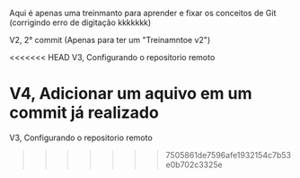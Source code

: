 Aqui é apenas uma treinmanto para aprender e fixar os conceitos de Git (corrigindo erro de digitação kkkkkkk)

V2, 2° commit (Apenas para ter um "Treinamntoe v2")

<<<<<<< HEAD
V3, Configurando o repositorio remoto

V4, Adicionar um aquivo em um commit já realizado 
=======
V3, Configurando o repositorio remoto
>>>>>>> 7505861de7596afe1932154c7b53e0b702c3325e
